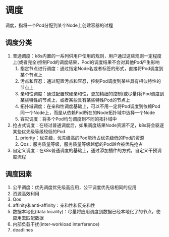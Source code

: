 # 调度
调度，指将一个Pod分配到某个Node上创建容器的过程

## 调度分类
1. 普通调度：k8s内置的一系列供用户使用的规则，用户通过这些规则一定程度上(或者完全)控制Pod的调度结果，Pod的调度结果不会对其他Pod产生影响
   1. 指定节点进行调度：通过指定Node名或者标签的形式，直接将Pod调度到某个节点上
   2. 污点和容忍：通过配置污点和容忍，控制Pod调度到某些具有相似特性的节点上
   3. 亲和性调度：通过配置软硬亲和性，更加精细的控制(或尽量)将Pod调度到某些特性的节点上，或者某些具有某些特性Pod的节点上
   4. 拓扑域调度：在亲和性调度基础上，可以不用一定将Pod调度到依赖Pod同一个Node上，而是从依赖Pod所在的Node拓扑域中选择一个Node
   5. 容灾调度：将多个Pod均匀调度到不同的拓扑域中
2. 抢占式调度：在经过普通调度后，如果调度结果Node资源不足，k8s将会驱逐某些优先级等级较低的Pod
   1. priority：优先级，优先级高的Pod能抢占优先级低的Pod的资源
   2. Qos：服务质量等级，服务质量等级越低的Pod越会被优先抢占
3. 自定义调度：在k8s普通调度的基础上，通过添加插件的方式，自定义干预调度流程

## 调度因素
1. 公平调度：优先调度优先级高应用，公平调度优先级相同的应用
2. 资源高效利用
3. Qos
4. affinity和anti-affinity：亲和性和反亲和性
5. 数据本地化(data locality)：尽量将应用调度到数据已经本地化了的节点，使应用去匹配数据
6. 内部负载干扰(inter-workload interference)
7. deadlines